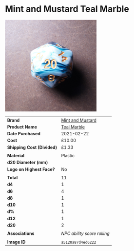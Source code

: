 # Mint and Mustard Teal Marble

<img src="https://raw.githubusercontent.com/jesskelsall/astarus-images/main/dice/a5120a87d4ed6222.jpg" height="300" />

|||
| --- | --- |
| **Brand** | [Mint and Mustard](https://mintmustard.co.uk/) |
| **Product Name** | [Teal Marble](https://mintmustard.co.uk/products/teal-marble-11pc-dice-set) |
| **Date Purchased** | 2021-02-22 |
| **Cost** | £10.00 |
| **Shipping Cost (Divided)** | £1.33 |
||
| **Material** | Plastic |
| **d20 Diameter (mm)** | |
| **Logo on Highest Face?** | No |
||
| **Total** | 11 |
| **d4** | 1 |
| **d6** | 4 |
| **d8** | 1 |
| **d10** | 1 |
| **d%** | 1 |
| **d12** | 1 |
| **d20** | 2 |
||
| **Associations** | *NPC ability score rolling* |
||
| **Image ID** | `a5120a87d4ed6222` |
